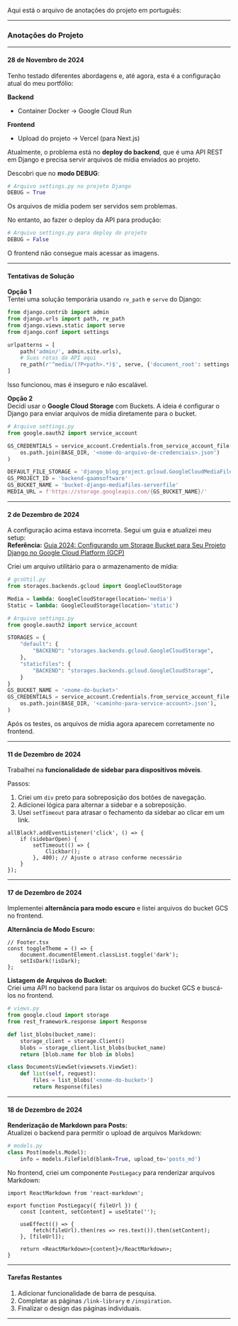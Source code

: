 Aqui está o arquivo de anotações do projeto em português:  

---

### **Anotações do Projeto**  

---

#### **28 de Novembro de 2024**  
Tenho testado diferentes abordagens e, até agora, esta é a configuração atual do meu portfólio:  

**Backend**  
- Container Docker → Google Cloud Run  

**Frontend**  
- Upload do projeto → Vercel (para Next.js)  

Atualmente, o problema está no **deploy do backend**, que é uma API REST em Django e precisa servir arquivos de mídia enviados ao projeto.  

Descobri que no **modo DEBUG**:  
```python
# Arquivo settings.py no projeto Django
DEBUG = True
```
Os arquivos de mídia podem ser servidos sem problemas.  

No entanto, ao fazer o deploy da API para produção:  
```python
# Arquivo settings.py para deploy do projeto
DEBUG = False
```
O frontend não consegue mais acessar as imagens.  

---

#### **Tentativas de Solução**  

**Opção 1**  
Tentei uma solução temporária usando `re_path` e `serve` do Django:  
```python
from django.contrib import admin
from django.urls import path, re_path
from django.views.static import serve
from django.conf import settings

urlpatterns = [
    path('admin/', admin.site.urls),
    # Suas rotas da API aqui
    re_path(r'^media/(?P<path>.*)$', serve, {'document_root': settings.MEDIA_ROOT}),
]
```
Isso funcionou, mas é inseguro e não escalável.  

**Opção 2**  
Decidi usar o **Google Cloud Storage** com Buckets. A ideia é configurar o Django para enviar arquivos de mídia diretamente para o bucket.  

```python
# Arquivo settings.py
from google.oauth2 import service_account

GS_CREDENTIALS = service_account.Credentials.from_service_account_file(
    os.path.join(BASE_DIR, '<nome-do-arquivo-de-credenciais>.json')
)

DEFAULT_FILE_STORAGE = 'django_blog_project.gcloud.GoogleCloudMediaFileStorage'
GS_PROJECT_ID = 'backend-gaamsoftware'
GS_BUCKET_NAME = 'bucket-django-mediafiles-serverfile'
MEDIA_URL = f'https://storage.googleapis.com/{GS_BUCKET_NAME}/'
```

---

#### **2 de Dezembro de 2024**  
A configuração acima estava incorreta. Segui um guia e atualizei meu setup:  
**Referência:** [Guia 2024: Configurando um Storage Bucket para Seu Projeto Django no Google Cloud Platform (GCP)](https://medium.com/@nnathanassefa/2024-guide-setting-up-a-storage-bucket-for-your-django-project-on-google-cloud-platform-gcp-372186366343)  

Criei um arquivo utilitário para o armazenamento de mídia:  
```python
# gcsUtil.py
from storages.backends.gcloud import GoogleCloudStorage

Media = lambda: GoogleCloudStorage(location='media')
Static = lambda: GoogleCloudStorage(location='static')

# Arquivo settings.py
from google.oauth2 import service_account

STORAGES = {
    "default": {
        "BACKEND": "storages.backends.gcloud.GoogleCloudStorage",
    },
    "staticfiles": {
        "BACKEND": "storages.backends.gcloud.GoogleCloudStorage",
    }
}
GS_BUCKET_NAME = '<nome-do-bucket>'
GS_CREDENTIALS = service_account.Credentials.from_service_account_file(
    os.path.join(BASE_DIR, '<caminho-para-service-account>.json'),
)
```
Após os testes, os arquivos de mídia agora aparecem corretamente no frontend.  

---

#### **11 de Dezembro de 2024**  
Trabalhei na **funcionalidade de sidebar para dispositivos móveis**.  

Passos:  
1. Criei um `div` preto para sobreposição dos botões de navegação.  
2. Adicionei lógica para alternar a sidebar e a sobreposição.  
3. Usei `setTimeout` para atrasar o fechamento da sidebar ao clicar em um link.  

```tsx
allBlack?.addEventListener('click', () => {
    if (sidebarOpen) {
        setTimeout(() => {
            Clickbar();
        }, 400); // Ajuste o atraso conforme necessário
    }
});
```

---

#### **17 de Dezembro de 2024**  
Implementei **alternância para modo escuro** e listei arquivos do bucket GCS no frontend.  

**Alternância de Modo Escuro:**  
```tsx
// Footer.tsx
const toggleTheme = () => {
    document.documentElement.classList.toggle('dark');
    setIsDark(!isDark);
};
```

**Listagem de Arquivos do Bucket:**  
Criei uma API no backend para listar os arquivos do bucket GCS e buscá-los no frontend.  

```python
# views.py
from google.cloud import storage
from rest_framework.response import Response

def list_blobs(bucket_name):
    storage_client = storage.Client()
    blobs = storage_client.list_blobs(bucket_name)
    return [blob.name for blob in blobs]

class DocumentsViewSet(viewsets.ViewSet):
    def list(self, request):
        files = list_blobs('<nome-do-bucket>')
        return Response(files)
```

---

#### **18 de Dezembro de 2024**  
**Renderização de Markdown para Posts:**  
Atualizei o backend para permitir o upload de arquivos Markdown:  
```python
# models.py
class Post(models.Model):
    info = models.FileField(blank=True, upload_to='posts_md')
```
No frontend, criei um componente `PostLegacy` para renderizar arquivos Markdown:  
```tsx
import ReactMarkdown from 'react-markdown';

export function PostLegacy({ fileUrl }) {
    const [content, setContent] = useState('');

    useEffect(() => {
        fetch(fileUrl).then(res => res.text()).then(setContent);
    }, [fileUrl]);

    return <ReactMarkdown>{content}</ReactMarkdown>;
}
```

---

#### **Tarefas Restantes**  
1. Adicionar funcionalidade de barra de pesquisa.  
2. Completar as páginas `/link-library` e `/inspiration`.  
3. Finalizar o design das páginas individuais.  

---
